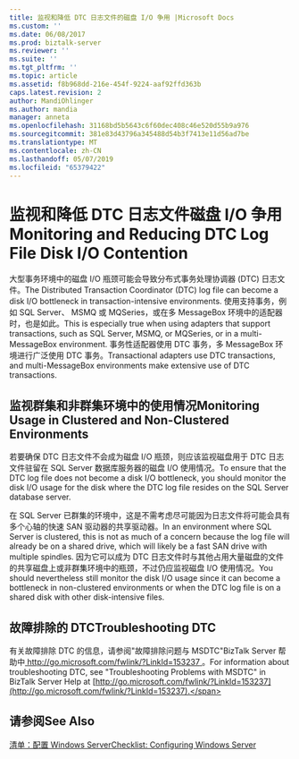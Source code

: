 ```yaml
---
title: 监视和降低 DTC 日志文件的磁盘 I/O 争用 |Microsoft Docs
ms.custom: ''
ms.date: 06/08/2017
ms.prod: biztalk-server
ms.reviewer: ''
ms.suite: ''
ms.tgt_pltfrm: ''
ms.topic: article
ms.assetid: f8b968dd-216e-454f-9224-aaf92ffd363b
caps.latest.revision: 2
author: MandiOhlinger
ms.author: mandia
manager: anneta
ms.openlocfilehash: 31168bd5b5643c6f60dec408c46e520d55b9a976
ms.sourcegitcommit: 381e83d43796a345488d54b3f7413e11d56ad7be
ms.translationtype: MT
ms.contentlocale: zh-CN
ms.lasthandoff: 05/07/2019
ms.locfileid: "65379422"
---
```

# <a name="monitoring-and-reducing-dtc-log-file-disk-io-contention"></a><span data-ttu-id="c5725-102">监视和降低 DTC 日志文件磁盘 I/O 争用</span><span class="sxs-lookup"><span data-stu-id="c5725-102">Monitoring and Reducing DTC Log File Disk I/O Contention</span></span>
<span data-ttu-id="c5725-103">大型事务环境中的磁盘 I/O 瓶颈可能会导致分布式事务处理协调器 (DTC) 日志文件。</span><span class="sxs-lookup"><span data-stu-id="c5725-103">The Distributed Transaction Coordinator (DTC) log file can become a disk I/O bottleneck in transaction-intensive environments.</span></span> <span data-ttu-id="c5725-104">使用支持事务，例如 SQL Server、 MSMQ 或 MQSeries，或在多 MessageBox 环境中的适配器时，也是如此。</span><span class="sxs-lookup"><span data-stu-id="c5725-104">This is especially true when using adapters that support transactions, such as SQL Server, MSMQ, or MQSeries, or in a multi-MessageBox environment.</span></span> <span data-ttu-id="c5725-105">事务性适配器使用 DTC 事务，多 MessageBox 环境进行广泛使用 DTC 事务。</span><span class="sxs-lookup"><span data-stu-id="c5725-105">Transactional adapters use DTC transactions, and multi-MessageBox environments make extensive use of DTC transactions.</span></span>  
  
## <a name="monitoring-usage-in-clustered-and-non-clustered-environments"></a><span data-ttu-id="c5725-106">监视群集和非群集环境中的使用情况</span><span class="sxs-lookup"><span data-stu-id="c5725-106">Monitoring Usage in Clustered and Non-Clustered Environments</span></span>  
 <span data-ttu-id="c5725-107">若要确保 DTC 日志文件不会成为磁盘 I/O 瓶颈，则应该监视磁盘用于 DTC 日志文件驻留在 SQL Server 数据库服务器的磁盘 I/O 使用情况。</span><span class="sxs-lookup"><span data-stu-id="c5725-107">To ensure that the DTC log file does not become a disk I/O bottleneck, you should monitor the disk I/O usage for the disk where the DTC log file resides on the SQL Server database server.</span></span>  
  
 <span data-ttu-id="c5725-108">在 SQL Server 已群集的环境中，这是不需考虑尽可能因为日志文件将可能会具有多个心轴的快速 SAN 驱动器的共享驱动器。</span><span class="sxs-lookup"><span data-stu-id="c5725-108">In an environment where SQL Server is clustered, this is not as much of a concern because the log file will already be on a shared drive, which will likely be a fast SAN drive with multiple spindles.</span></span> <span data-ttu-id="c5725-109">因为它可以成为 DTC 日志文件时与其他占用大量磁盘的文件的共享磁盘上或非群集环境中的瓶颈，不过仍应监视磁盘 I/O 使用情况。</span><span class="sxs-lookup"><span data-stu-id="c5725-109">You should nevertheless still monitor the disk I/O usage since it can become a bottleneck in non-clustered environments or when the DTC log file is on a shared disk with other disk-intensive files.</span></span>  
  
## <a name="troubleshooting-dtc"></a><span data-ttu-id="c5725-110">故障排除的 DTC</span><span class="sxs-lookup"><span data-stu-id="c5725-110">Troubleshooting DTC</span></span>  
 <span data-ttu-id="c5725-111">有关故障排除 DTC 的信息，请参阅"故障排除问题与 MSDTC"BizTalk Server 帮助中[ http://go.microsoft.com/fwlink/?LinkId=153237 ](http://go.microsoft.com/fwlink/?LinkId=153237)。</span><span class="sxs-lookup"><span data-stu-id="c5725-111">For information about troubleshooting DTC, see "Troubleshooting Problems with MSDTC" in BizTalk Server Help at [http://go.microsoft.com/fwlink/?LinkId=153237](http://go.microsoft.com/fwlink/?LinkId=153237).</span></span>  
  
## <a name="see-also"></a><span data-ttu-id="c5725-112">请参阅</span><span class="sxs-lookup"><span data-stu-id="c5725-112">See Also</span></span>  
 [<span data-ttu-id="c5725-113">清单：配置 Windows Server</span><span class="sxs-lookup"><span data-stu-id="c5725-113">Checklist: Configuring Windows Server</span></span>](../technical-guides/checklist-configuring-windows-server.md)